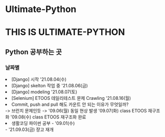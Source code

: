 # Ultimate-Python

<h1> THIS IS ULTIMATE-PYTHON</h1>

<h2> Python 공부하는 곳</h3>

<h3> 날짜별 </h3>
<li> [Django] 시작 '21.08.04(수)</li>
<li> [Django] skelton 작업 중 '21.08.06(금)</li>
<li> [Django] modeling '21.08.07(토)</li>
<li> [Selenium] ETOOS 데일리테스트 문제 Crawling '21.08.16(월)</li>
<li> Commit, push and pull 해도 카운트 안 되는 이유가 무엇일까?</li>
-> 브런치 문제인듯
-> '09.06(월) 동일 현상 발생
<!-- <li> 오늘은 젤다의 전설과 동물의 숲을 했습니다. </li> -->
<!-- commit count 가 안됨! -->
'09.07(화) class ETOOS 재구조화
'09.08(수) class ETOOS 재구조화 완료
<li> 생활코딩 파이썬 공부 - '09.01(수) </li>
- '21.09.03(금) 쟝고 재개

